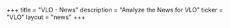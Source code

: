 +++
title = "VLO - News"
description = "Analyze the News for VLO"
ticker = "VLO"
layout = "news"
+++

